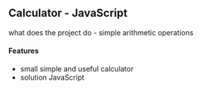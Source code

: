 ## Calculator - JavaScript

what does the project do - simple arithmetic operations

#### Features

* small simple and useful calculator
* solution JavaScript









